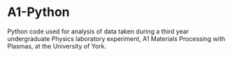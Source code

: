 # A1-Python
Python code used for analysis of data taken during a third year undergraduate Physics laboratory experiment, A1 Materials Processing with Plasmas, at the University of York.
<!-- BADGIE TIME -->



<!-- END BADGIE TIME -->